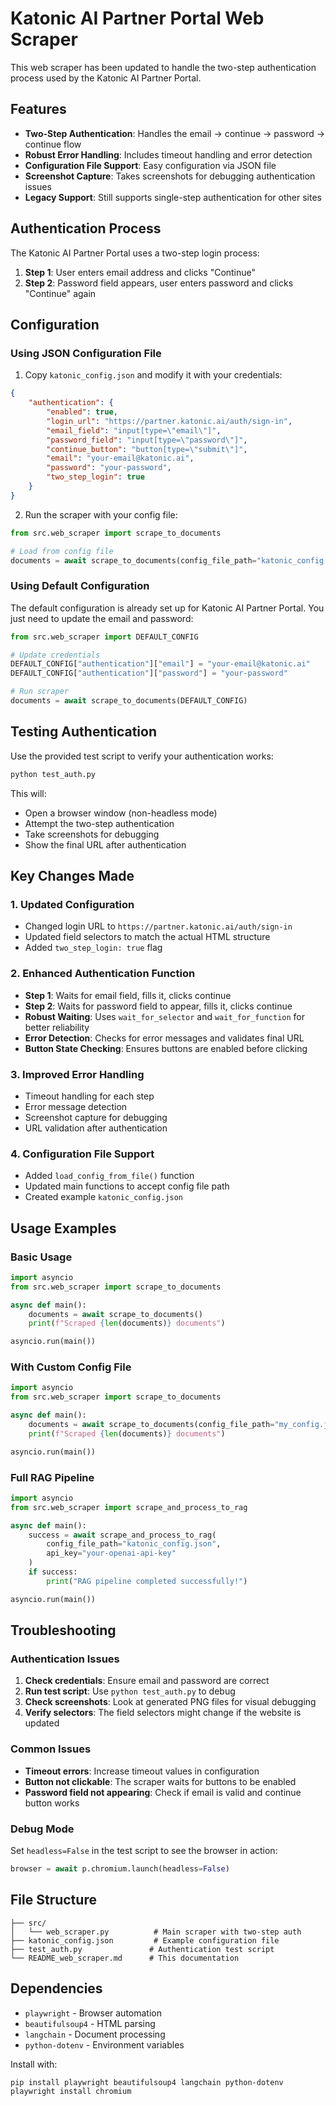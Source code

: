 # Katonic AI Partner Portal Web Scraper

This web scraper has been updated to handle the two-step authentication process used by the Katonic AI Partner Portal.

## Features

- **Two-Step Authentication**: Handles the email → continue → password → continue flow
- **Robust Error Handling**: Includes timeout handling and error detection
- **Configuration File Support**: Easy configuration via JSON file
- **Screenshot Capture**: Takes screenshots for debugging authentication issues
- **Legacy Support**: Still supports single-step authentication for other sites

## Authentication Process

The Katonic AI Partner Portal uses a two-step login process:

1. **Step 1**: User enters email address and clicks "Continue"
2. **Step 2**: Password field appears, user enters password and clicks "Continue" again

## Configuration

### Using JSON Configuration File

1. Copy `katonic_config.json` and modify it with your credentials:

```json
{
    "authentication": {
        "enabled": true,
        "login_url": "https://partner.katonic.ai/auth/sign-in",
        "email_field": "input[type=\"email\"]",
        "password_field": "input[type=\"password\"]",
        "continue_button": "button[type=\"submit\"]",
        "email": "your-email@katonic.ai",
        "password": "your-password",
        "two_step_login": true
    }
}
```

2. Run the scraper with your config file:

```python
from src.web_scraper import scrape_to_documents

# Load from config file
documents = await scrape_to_documents(config_file_path="katonic_config.json")
```

### Using Default Configuration

The default configuration is already set up for Katonic AI Partner Portal. You just need to update the email and password:

```python
from src.web_scraper import DEFAULT_CONFIG

# Update credentials
DEFAULT_CONFIG["authentication"]["email"] = "your-email@katonic.ai"
DEFAULT_CONFIG["authentication"]["password"] = "your-password"

# Run scraper
documents = await scrape_to_documents(DEFAULT_CONFIG)
```

## Testing Authentication

Use the provided test script to verify your authentication works:

```bash
python test_auth.py
```

This will:
- Open a browser window (non-headless mode)
- Attempt the two-step authentication
- Take screenshots for debugging
- Show the final URL after authentication

## Key Changes Made

### 1. Updated Configuration
- Changed login URL to `https://partner.katonic.ai/auth/sign-in`
- Updated field selectors to match the actual HTML structure
- Added `two_step_login: true` flag

### 2. Enhanced Authentication Function
- **Step 1**: Waits for email field, fills it, clicks continue
- **Step 2**: Waits for password field to appear, fills it, clicks continue
- **Robust Waiting**: Uses `wait_for_selector` and `wait_for_function` for better reliability
- **Error Detection**: Checks for error messages and validates final URL
- **Button State Checking**: Ensures buttons are enabled before clicking

### 3. Improved Error Handling
- Timeout handling for each step
- Error message detection
- Screenshot capture for debugging
- URL validation after authentication

### 4. Configuration File Support
- Added `load_config_from_file()` function
- Updated main functions to accept config file path
- Created example `katonic_config.json`

## Usage Examples

### Basic Usage
```python
import asyncio
from src.web_scraper import scrape_to_documents

async def main():
    documents = await scrape_to_documents()
    print(f"Scraped {len(documents)} documents")

asyncio.run(main())
```

### With Custom Config File
```python
import asyncio
from src.web_scraper import scrape_to_documents

async def main():
    documents = await scrape_to_documents(config_file_path="my_config.json")
    print(f"Scraped {len(documents)} documents")

asyncio.run(main())
```

### Full RAG Pipeline
```python
import asyncio
from src.web_scraper import scrape_and_process_to_rag

async def main():
    success = await scrape_and_process_to_rag(
        config_file_path="katonic_config.json",
        api_key="your-openai-api-key"
    )
    if success:
        print("RAG pipeline completed successfully!")

asyncio.run(main())
```

## Troubleshooting

### Authentication Issues

1. **Check credentials**: Ensure email and password are correct
2. **Run test script**: Use `python test_auth.py` to debug
3. **Check screenshots**: Look at generated PNG files for visual debugging
4. **Verify selectors**: The field selectors might change if the website is updated

### Common Issues

- **Timeout errors**: Increase timeout values in configuration
- **Button not clickable**: The scraper waits for buttons to be enabled
- **Password field not appearing**: Check if email is valid and continue button works

### Debug Mode

Set `headless=False` in the test script to see the browser in action:

```python
browser = await p.chromium.launch(headless=False)
```

## File Structure

```
├── src/
│   └── web_scraper.py          # Main scraper with two-step auth
├── katonic_config.json         # Example configuration file
├── test_auth.py               # Authentication test script
└── README_web_scraper.md      # This documentation
```

## Dependencies

- `playwright` - Browser automation
- `beautifulsoup4` - HTML parsing
- `langchain` - Document processing
- `python-dotenv` - Environment variables

Install with:
```bash
pip install playwright beautifulsoup4 langchain python-dotenv
playwright install chromium
```

